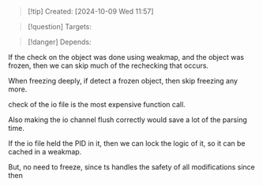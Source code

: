 
>[!tip] Created: [2024-10-09 Wed 11:57]

>[!question] Targets: 

>[!danger] Depends: 

If the check on the object was done using weakmap, and the object was frozen, then we can skip much of the rechecking that occurs.

When freezing deeply, if detect a frozen object, then skip freezing any more.

check of the io file is the most expensive function call.

Also making the io channel flush correctly would save a lot of the parsing time.

If the io file held the PID in it, then we can lock the logic of it, so it can be cached in a weakmap.

But, no need to freeze, since ts handles the safety of all modifications since then